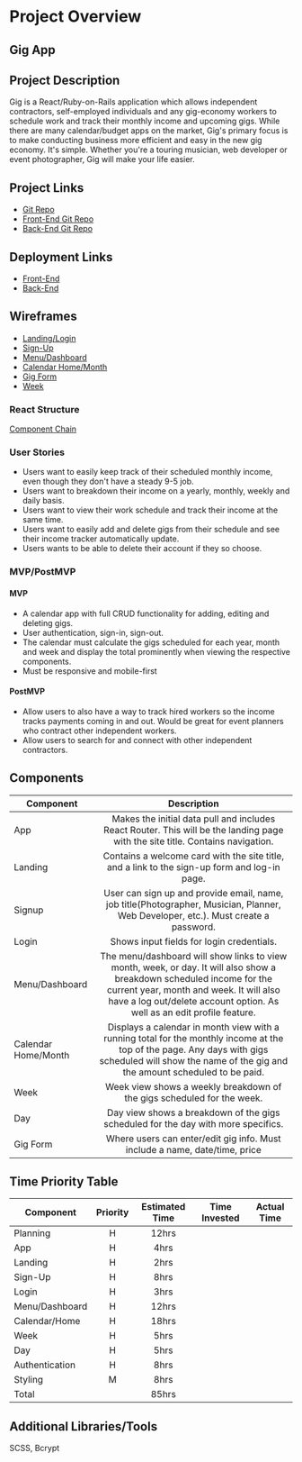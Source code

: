# Project Overview

<h2> Gig App </h2>

## Project Description

Gig is a React/Ruby-on-Rails application which allows independent contractors, self-employed individuals and any gig-economy workers to schedule work and track their monthly income and upcoming gigs. While there are many calendar/budget apps on the market, Gig's primary focus is to make conducting business more efficient and easy in the new gig economy. It's simple. Whether you're a touring musician, web developer or event photographer, Gig will make your life easier.

## Project Links

- [Git Repo](https://github.com/tylerdavisgit/gig-app)
- [Front-End Git Repo](https://github.com/tylerdavisgit/gig-front-end)
- [Back-End Git Repo](https://github.com/tylerdavisgit/gig-back-end)

## Deployment Links

- [Front-End]()
- [Back-End]()

## Wireframes

- [Landing/Login](https://res.cloudinary.com/tylerdavisfilms/image/upload/v1597066456/GIG%20APP%20-%20SEIR%20FINAL%20PROJECT/WireFrames/Landing_Signup_Login_cydfjz.png)
- [Sign-Up](https://res.cloudinary.com/tylerdavisfilms/image/upload/v1597066764/GIG%20APP%20-%20SEIR%20FINAL%20PROJECT/WireFrames/SignUp_gour5f.png)
- [Menu/Dashboard](https://res.cloudinary.com/tylerdavisfilms/image/upload/v1597066456/GIG%20APP%20-%20SEIR%20FINAL%20PROJECT/WireFrames/Menu_Dashboard_wwlzzk.png)
- [Calendar Home/Month](https://res.cloudinary.com/tylerdavisfilms/image/upload/v1597066456/GIG%20APP%20-%20SEIR%20FINAL%20PROJECT/WireFrames/Month_Home_View_izi32l.png)
- [Gig Form](https://res.cloudinary.com/tylerdavisfilms/image/upload/v1597066995/GIG%20APP%20-%20SEIR%20FINAL%20PROJECT/WireFrames/NewGig_EditGig_w4mta9.png)
- [Week](https://res.cloudinary.com/tylerdavisfilms/image/upload/v1597066456/GIG%20APP%20-%20SEIR%20FINAL%20PROJECT/WireFrames/Week_View_xhmlm6.png)

### React Structure

[Component Chain]()

### User Stories

- Users want to easily keep track of their scheduled monthly income, even though they don't have a steady 9-5 job.
- Users want to breakdown their income on a yearly, monthly, weekly and daily basis.
- Users want to view their work schedule and track their income at the same time.
- Users want to easily add and delete gigs from their schedule and see their income tracker automatically update.
- Users wants to be able to delete their account if they so choose.

### MVP/PostMVP

#### MVP

- A calendar app with full CRUD functionality for adding, editing and deleting gigs.
- User authentication, sign-in, sign-out.
- The calendar must calculate the gigs scheduled for each year, month and week and display the total prominently when viewing the respective components.
- Must be responsive and mobile-first

#### PostMVP

- Allow users to also have a way to track hired workers so the income tracks payments coming in and out. Would be great for event planners who contract other independent workers.
- Allow users to search for and connect with other independent contractors.

## Components

| Component           |                                                                                                                 Description                                                                                                                 |
| ------------------- | :-----------------------------------------------------------------------------------------------------------------------------------------------------------------------------------------------------------------------------------------: |
| App                 |                                                       Makes the initial data pull and includes React Router. This will be the landing page with the site title. Contains navigation.                                                        |
| Landing             |                                                                        Contains a welcome card with the site title, and a link to the sign-up form and log-in page.                                                                         |
| Signup              |                                                     User can sign up and provide email, name, job title(Photographer, Musician, Planner, Web Developer, etc.). Must create a password.                                                      |
| Login               |                                                                                                  Shows input fields for login credentials.                                                                                                  |
| Menu/Dashboard      | The menu/dashboard will show links to view month, week, or day. It will also show a breakdown scheduled income for the current year, month and week. It will also have a log out/delete account option. As well as an edit profile feature. |
| Calendar Home/Month |                    Displays a calendar in month view with a running total for the monthly income at the top of the page. Any days with gigs scheduled will show the name of the gig and the amount scheduled to be paid.                    |
| Week                |                                                                                   Week view shows a weekly breakdown of the gigs scheduled for the week.                                                                                    |
| Day                 |                                                                              Day view shows a breakdown of the gigs scheduled for the day with more specifics.                                                                              |
| Gig Form            |                                                                                 Where users can enter/edit gig info. Must include a name, date/time, price                                                                                  |

## Time Priority Table

| Component      | Priority | Estimated Time | Time Invested | Actual Time |
| -------------- | :------: | :------------: | :-----------: | :---------: |
| Planning       |    H     |     12hrs      |               |             |
| App            |    H     |      4hrs      |               |             |
| Landing        |    H     |      2hrs      |               |             |
| Sign-Up        |    H     |      8hrs      |               |             |
| Login          |    H     |      3hrs      |               |             |
| Menu/Dashboard |    H     |     12hrs      |               |             |
| Calendar/Home  |    H     |     18hrs      |               |             |
| Week           |    H     |      5hrs      |               |             |
| Day            |    H     |      5hrs      |               |             |
| Authentication |    H     |      8hrs      |               |             |
| Styling        |    M     |      8hrs      |               |             |
| Total          |          |     85hrs      |               |             |

## Additional Libraries/Tools

SCSS, Bcrypt
